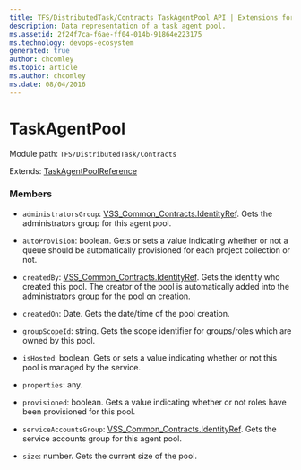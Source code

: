 ```yaml
---
title: TFS/DistributedTask/Contracts TaskAgentPool API | Extensions for Azure DevOps Services
description: Data representation of a task agent pool.
ms.assetid: 2f24f7ca-f6ae-ff04-014b-91864e223175
ms.technology: devops-ecosystem
generated: true
author: chcomley
ms.topic: article
ms.author: chcomley
ms.date: 08/04/2016
---
```


# TaskAgentPool

Module path: `TFS/DistributedTask/Contracts`

Extends: [TaskAgentPoolReference](../../../TFS/DistributedTask/Contracts/TaskAgentPoolReference.md)

### Members

* `administratorsGroup`: [VSS_Common_Contracts.IdentityRef](../../../VSS/WebApi/Contracts/IdentityRef.md). Gets the administrators group for this agent pool.

* `autoProvision`: boolean. Gets or sets a value indicating whether or not a queue should be automatically provisioned for each project collection or not.

* `createdBy`: [VSS_Common_Contracts.IdentityRef](../../../VSS/WebApi/Contracts/IdentityRef.md). Gets the identity who created this pool. The creator of the pool is automatically added into the administrators group for the pool on creation.

* `createdOn`: Date. Gets the date/time of the pool creation.

* `groupScopeId`: string. Gets the scope identifier for groups/roles which are owned by this pool.

* `isHosted`: boolean. Gets or sets a value indicating whether or not this pool is managed by the service.

* `properties`: any.

* `provisioned`: boolean. Gets a value indicating whether or not roles have been provisioned for this pool.

* `serviceAccountsGroup`: [VSS_Common_Contracts.IdentityRef](../../../VSS/WebApi/Contracts/IdentityRef.md). Gets the service accounts group for this agent pool.

* `size`: number. Gets the current size of the pool.
